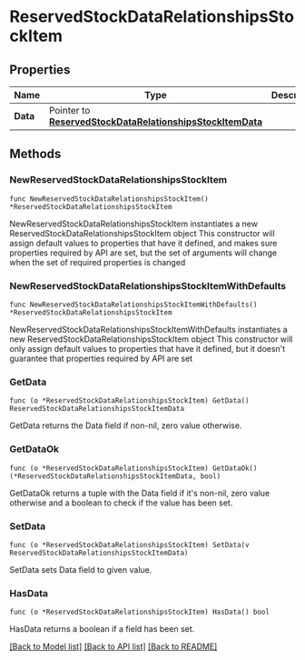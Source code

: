 # ReservedStockDataRelationshipsStockItem

## Properties

Name | Type | Description | Notes
------------ | ------------- | ------------- | -------------
**Data** | Pointer to [**ReservedStockDataRelationshipsStockItemData**](ReservedStockDataRelationshipsStockItemData.md) |  | [optional] 

## Methods

### NewReservedStockDataRelationshipsStockItem

`func NewReservedStockDataRelationshipsStockItem() *ReservedStockDataRelationshipsStockItem`

NewReservedStockDataRelationshipsStockItem instantiates a new ReservedStockDataRelationshipsStockItem object
This constructor will assign default values to properties that have it defined,
and makes sure properties required by API are set, but the set of arguments
will change when the set of required properties is changed

### NewReservedStockDataRelationshipsStockItemWithDefaults

`func NewReservedStockDataRelationshipsStockItemWithDefaults() *ReservedStockDataRelationshipsStockItem`

NewReservedStockDataRelationshipsStockItemWithDefaults instantiates a new ReservedStockDataRelationshipsStockItem object
This constructor will only assign default values to properties that have it defined,
but it doesn't guarantee that properties required by API are set

### GetData

`func (o *ReservedStockDataRelationshipsStockItem) GetData() ReservedStockDataRelationshipsStockItemData`

GetData returns the Data field if non-nil, zero value otherwise.

### GetDataOk

`func (o *ReservedStockDataRelationshipsStockItem) GetDataOk() (*ReservedStockDataRelationshipsStockItemData, bool)`

GetDataOk returns a tuple with the Data field if it's non-nil, zero value otherwise
and a boolean to check if the value has been set.

### SetData

`func (o *ReservedStockDataRelationshipsStockItem) SetData(v ReservedStockDataRelationshipsStockItemData)`

SetData sets Data field to given value.

### HasData

`func (o *ReservedStockDataRelationshipsStockItem) HasData() bool`

HasData returns a boolean if a field has been set.


[[Back to Model list]](../README.md#documentation-for-models) [[Back to API list]](../README.md#documentation-for-api-endpoints) [[Back to README]](../README.md)


